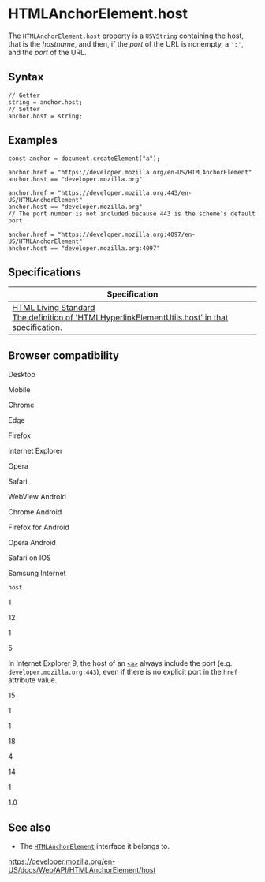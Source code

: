 # HTMLAnchorElement.host

The `HTMLAnchorElement.host` property is a [`USVString`](../usvstring) containing the host, that is the _hostname_, and then, if the _port_ of the URL is nonempty, a `':'`, and the _port_ of the URL.

## Syntax

    // Getter
    string = anchor.host;
    // Setter
    anchor.host = string;

## Examples

    const anchor = document.createElement("a");

    anchor.href = "https://developer.mozilla.org/en-US/HTMLAnchorElement"
    anchor.host == "developer.mozilla.org"

    anchor.href = "https://developer.mozilla.org:443/en-US/HTMLAnchorElement"
    anchor.host == "developer.mozilla.org"
    // The port number is not included because 443 is the scheme's default port

    anchor.href = "https://developer.mozilla.org:4097/en-US/HTMLAnchorElement"
    anchor.host == "developer.mozilla.org:4097"

## Specifications

<table><thead><tr class="header"><th>Specification</th></tr></thead><tbody><tr class="odd"><td><a href="https://html.spec.whatwg.org/multipage/#dom-hyperlink-host">HTML Living Standard<br />
<span class="small">The definition of 'HTMLHyperlinkElementUtils.host' in that specification.</span></a></td></tr></tbody></table>

## Browser compatibility

Desktop

Mobile

Chrome

Edge

Firefox

Internet Explorer

Opera

Safari

WebView Android

Chrome Android

Firefox for Android

Opera Android

Safari on IOS

Samsung Internet

`host`

1

12

1

5

In Internet Explorer 9, the host of an [`<a>`](https://developer.mozilla.org/docs/Web/HTML/Element/a) always include the port (e.g. `developer.mozilla.org:443`), even if there is no explicit port in the `href` attribute value.

15

1

1

18

4

14

1

1.0

## See also

- The [`HTMLAnchorElement`](../htmlanchorelement) interface it belongs to.

<a href="https://developer.mozilla.org/en-US/docs/Web/API/HTMLAnchorElement/host" class="_attribution-link">https://developer.mozilla.org/en-US/docs/Web/API/HTMLAnchorElement/host</a>
